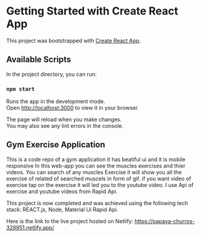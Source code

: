 # Getting Started with Create React App

This project was bootstrapped with [Create React App](https://github.com/facebook/create-react-app).

## Available Scripts

In the project directory, you can run:

### `npm start`

Runs the app in the development mode.\
Open [http://localhost:3000](http://localhost:3000) to view it in your browser.

The page will reload when you make changes.\
You may also see any lint errors in the console.

## Gym Exercise Application
This is a code repo of a gym application it has beatiful ui and it is mobile responsive 
In this web-app you can see the muscles exercises and thier videos.
You can search of any muscles Exercise it will show you all the exercise of related of searched muscels in form of gif. 
if you want video of exercise tap on the exercise it will led you to the youtube video.
I use Api of exercise and youtube videos from Rapid Api.

This project is now completed and was achieved using the following tech stack:  REACT.js, Node, Material Ui Rapid Api.

Here is the link to the live project hosted on Netlify: https://papaya-churros-328951.netlify.app/
